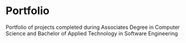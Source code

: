 # Portfolio
Portfolio of projects completed during Associates Degree in Computer Science and Bachelor of Applied Technology in Software Engineering
